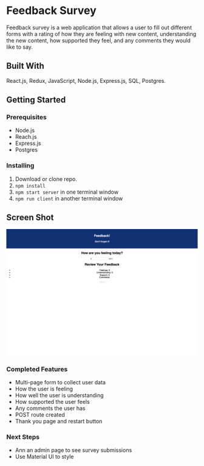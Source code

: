 # Feedback Survey

Feedback survey is a web application that allows a user to fill out different forms with a rating of how they are feeling with new content, understanding the new content, how supported they feel, and any comments they would like to say.

## Built With

React.js, Redux, JavaScript, Node.js, Express.js, SQL, Postgres.

## Getting Started

### Prerequisites

- Node.js
- Reach.js
- Express.js
- Postgres

### Installing

1. Download or clone repo.
2. `npm install`
3. `npm start server` in one terminal window
4. `npm run client` in another terminal window

## Screen Shot

![example](public/images/feelings-form-example.png)

### Completed Features

- Multi-page form to collect user data
- How the user is feeling
- How well the user is understanding
- How supported the user feels
- Any comments the user has
- POST route created
- Thank you page and restart button

### Next Steps

- Ann an admin page to see survey submissions
- Use Material UI to style